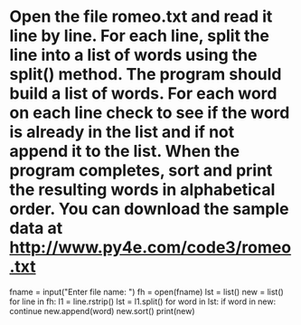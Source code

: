 # Open the file romeo.txt and read it line by line. For each line, split the line into a list of words using the split() method. The program should build a list of words. For each word on each line check to see if the word is already in the list and if not append it to the list. When the program completes, sort and print the resulting words in alphabetical order. You can download the sample data at http://www.py4e.com/code3/romeo.txt
fname = input("Enter file name: ")
fh = open(fname)
lst = list()
new = list()
for line in fh:
    l1 = line.rstrip()
    lst = l1.split()
    for word in lst:
        if word in new:
            continue
        new.append(word)
new.sort()
print(new)
